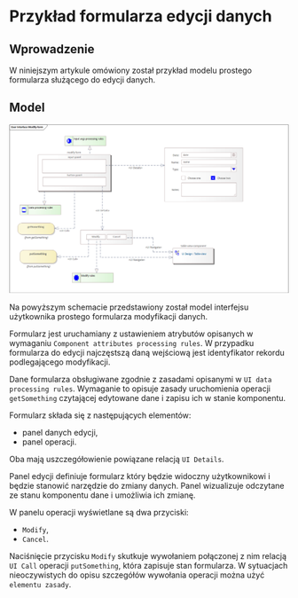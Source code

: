 # Przykład formularza edycji danych

## Wprowadzenie

W niniejszym artykule omówiony został przykład modelu prostego formularza służącego do edycji danych.

## Model

![Modify form](../../img/modify-form-model.png)

Na powyższym schemacie przedstawiony został model interfejsu użytkownika prostego formularza modyfikacji danych.

Formularz jest uruchamiany z ustawieniem atrybutów opisanych w wymaganiu `Component attributes processing rules`. W przypadku formularza do edycji najczęstszą daną wejściową jest identyfikator rekordu podlegającego modyfikacji.

Dane formularza obsługiwane zgodnie z zasadami opisanymi w `UI data processing rules`. Wymaganie to opisuje zasady uruchomienia operacji `getSomething` czytającej edytowane dane i zapisu ich w stanie komponentu.

Formularz składa się z następujących elementów:

* panel danych edycji,
* panel operacji.

Oba mają uszczegółowienie powiązane relacją `UI Details`.

Panel edycji definiuje formularz który będzie widoczny użytkownikowi i będzie stanowić narzędzie do zmiany danych. Panel wizualizuje odczytane ze stanu komponentu dane i umożliwia ich zmianę.

W panelu operacji wyświetlane są dwa przyciski:

* `Modify`,
* `Cancel`.

Naciśnięcie przycisku `Modify` skutkuje wywołaniem połączonej z nim relacją `UI Call` operacji `putSomething`, która zapisuje stan formularza. W sytuacjach nieoczywistych do opisu szczegółów wywołania operacji można użyć `elementu zasady`.
